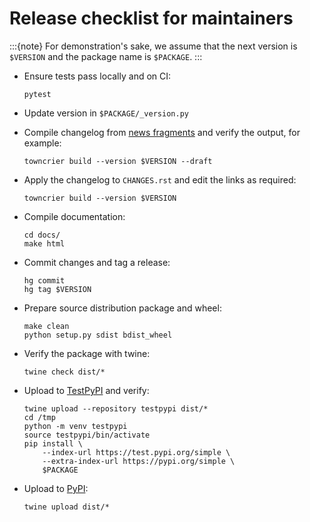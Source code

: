 # Release checklist for maintainers

:::{note}
For demonstration's sake, we assume that the next version is `$VERSION`
and the package name is `$PACKAGE`.
:::

- Ensure tests pass locally and on CI:

  ```
  pytest
  ```

- Update version in `$PACKAGE/_version.py`

- Compile changelog from [news fragments] and verify the output, for example:

  ```
  towncrier build --version $VERSION --draft
  ```

- Apply the changelog to `CHANGES.rst` and edit the links as required:

  ```
  towncrier build --version $VERSION
  ```

- Compile documentation:

  ```
  cd docs/
  make html
  ```

- Commit changes and tag a release:

  ```
  hg commit
  hg tag $VERSION
  ```

- Prepare source distribution package and wheel:

  ```
  make clean
  python setup.py sdist bdist_wheel
  ```

- Verify the package with twine:

  ```
  twine check dist/*
  ```

- Upload to [TestPyPI] and verify:

  ```
  twine upload --repository testpypi dist/*
  cd /tmp
  python -m venv testpypi
  source testpypi/bin/activate
  pip install \
      --index-url https://test.pypi.org/simple \
      --extra-index-url https://pypi.org/simple \
      $PACKAGE
  ```

- Upload to [PyPI]:

  ```
  twine upload dist/*
  ```

[news fragments]: newsfragments/README.md
[pypi]: https://pypi.org/
[testpypi]: https://packaging.python.org/guides/using-testpypi/
